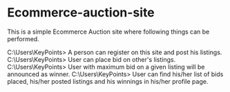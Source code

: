 # Ecommerce-auction-site

This is a simple Ecommerce Auction site where following things can be performed.

C:\Users\KeyPoints> A person can register on this site and post his listings.
C:\Users\KeyPoints> User can place bid on other's listings.
C:\Users\KeyPoints> User with maximum bid on a given listing will be announced as winner.
C:\Users\KeyPoints> User can find his/her list of bids placed, his/her posted listings and his winnings in his/her profile page.
